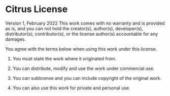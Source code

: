 # Citrus License
Version 1, February 2022
This work comes with no warranty and is provided as is, 
and you can not hold the creator(s), author(s), developer(s), distributor(s), contributor(s), or the license author(s) accountable for any damages.

You agree with the terms below when using this work under this license.
1. You must state the work where it originated from.

2. You can distribute, modify and use the work under commercial use.

3. You can sublicense and you can include copyright of the original work.

4. You can also use this work for private and personal use.
